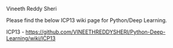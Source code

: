 Vineeth Reddy Sheri

Please find the below ICP13 wiki page for Python/Deep Learning.

ICP13 - https://github.com/VINEETHREDDYSHERI/Python-Deep-Learning/wiki/ICP13
